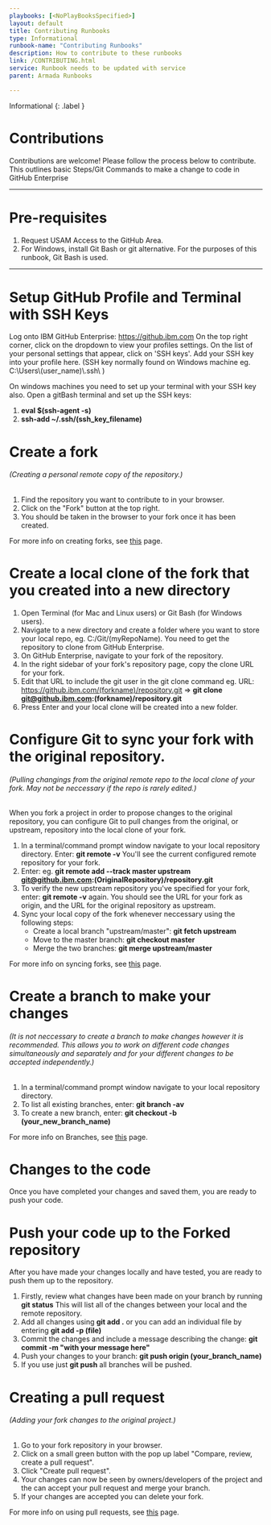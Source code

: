 ```yaml
---
playbooks: [<NoPlayBooksSpecified>]
layout: default
title: Contributing Runbooks
type: Informational
runbook-name: "Contributing Runbooks"
description: How to contribute to these runbooks
link: /CONTRIBUTING.html
service: Runbook needs to be updated with service
parent: Armada Runbooks

---
```


Informational
{: .label }

# Contributions

Contributions are welcome! Please follow the process below to contribute.
This outlines basic Steps/Git Commands to make a change to code in GitHub Enterprise

---

# Pre-requisites

1. Request USAM Access to the GitHub Area.
2. For Windows, install Git Bash or git alternative. For the purposes of this runbook, Git Bash is used.

---

# Setup GitHub Profile and Terminal with SSH Keys

Log onto IBM GitHub Enterprise: https://github.ibm.com
On the top right corner, click on the dropdown to view your profiles settings.
On the list of your personal settings that appear, click on 'SSH keys'.
Add your SSH key into your profile here. (SSH key normally found on Windows machine
eg. C:\Users\\(user_name)\\.ssh\ )

On windows machines you need to set up your terminal with your SSH key also. Open a gitBash terminal and set up the SSH keys:

1. **eval $(ssh-agent -s)**
2. **ssh-add ~/.ssh/(ssh_key_filename)**

# Create a fork

###### (Creating a personal remote copy of the repository.)
  1. Find the repository you want to contribute to in your browser.
  2. Click on the "Fork" button at the top right.
  3. You should be taken in the browser to your fork once it has been created.

For more info on creating forks, see [this](https://help.github.com/articles/fork-a-repo/) page.

# Create a local clone of the fork that you created into a new directory

1. Open Terminal (for Mac and Linux users) or Git Bash (for Windows users).
2. Navigate to a new directory and create a folder where you want to store your local repo, eg. C:/Git/(myRepoName).
  You need to get the repository to clone from GitHub Enterprise.
3. On GitHub Enterprise, navigate to your fork of the repository.
4. In the right sidebar of your fork's repository page, copy the clone URL for your fork.
5. Edit that URL to include the git user in the git clone command eg.
URL: https://github.ibm.com/(forkname)/repository.git
=> **git clone git@github.ibm.com:(forkname)/repository.git**
4. Press Enter and your local clone will be created into a new folder.

# Configure Git to sync your fork with the original repository.

###### (Pulling changings from the original remote repo to the local clone of your fork. May not be neccessary if the repo is rarely edited.)

When you fork a project in order to propose changes to the original repository, you can configure Git to pull changes from the original, or upstream, repository into the local clone of your fork.

1. In a terminal/command prompt window navigate to your local repository directory. Enter: **git remote -v**
 You'll see the current configured remote repository for your fork.
2. Enter:  eg. **git remote add --track master upstream git@github.ibm.com:(OriginalRepository)/repository.git**
3. To verify the new upstream repository you've specified for your fork, enter: **git remote -v** again.
 You should see the URL for your fork as origin, and the URL for the original repository as upstream.
4. Sync your local copy of the fork whenever neccessary using the following steps:
      * Create a local branch "upstream/master": **git fetch upstream**
      * Move to the master branch: **git checkout master**
      * Merge the two branches: **git merge upstream/master**

For more info on syncing forks, see [this](https://help.github.com/articles/syncing-a-fork/) page.

# Create a branch to make your changes

###### (It is not neccessary to create a branch to make changes however it is recommended. This allows you to work on different code changes simultaneously and separately and for your different changes to be accepted independently.)

1. In a terminal/command prompt window navigate to your local repository directory.
2. To list all existing branches, enter: **git branch -av**
3. To create a new branch, enter: **git checkout -b (your_new_branch_name)**

For more info on Branches, see [this](https://github.com/Kunena/Kunena-Forum/wiki/Create-a-new-branch-with-git-and-manage-branches) page.

# Changes to the code

Once you have completed your changes and saved them, you are ready to push your code.

# Push your code up to the Forked repository

After you have made your changes locally and have tested, you are ready to push them up to the repository.

1. Firstly, review what changes have been made on your branch by running **git status**
 This will list all of the changes between your local and the remote repository.
2. Add all changes using **git add .** or you can add an individual file by entering **git add -p (file)**
3. Commit the changes and include a message describing the change: **git commit -m "with your message here"**
4. Push your changes to your branch: **git push origin (your_branch_name)**
5. If you use just **git push** all branches will be pushed.

# Creating a pull request

###### (Adding your fork changes to the original project.)
  1. Go to your fork repository in your browser.
  2. Click on a small green button with the pop up label "Compare, review, create a pull request".
  3. Click "Create pull request".
  4. Your changes can now be seen by owners/developers of the project and the  can accept your pull request and merge your branch.
  5. If your changes are accepted you can delete your fork.

For more info on using pull requests, see [this](https://help.github.com/articles/using-pull-requests/) page.
